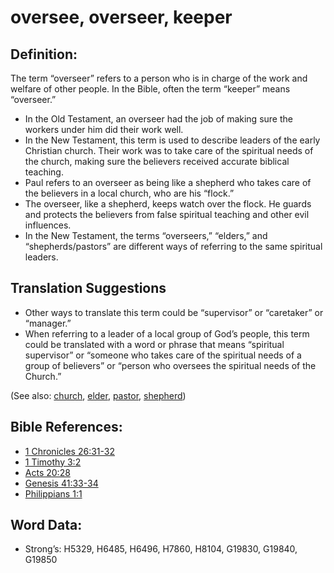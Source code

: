 # oversee, overseer, keeper

## Definition:

The term “overseer” refers to a person who is in charge of the work and welfare of other people. In the Bible, often the term “keeper” means “overseer.”

* In the Old Testament, an overseer had the job of making sure the workers under him did their work well.
* In the New Testament, this term is used to describe leaders of the early Christian church. Their work was to take care of the spiritual needs of the church, making sure the believers received accurate biblical teaching.
* Paul refers to an overseer as being like a shepherd who takes care of the believers in a local church, who are his “flock.”
* The overseer, like a shepherd, keeps watch over the flock. He guards and protects the believers from false spiritual teaching and other evil influences.
* In the New Testament, the terms “overseers,” “elders,” and “shepherds/pastors” are different ways of referring to the same spiritual leaders.

## Translation Suggestions

* Other ways to translate this term could be “supervisor” or “caretaker” or “manager.”
* When referring to a leader of a local group of God’s people, this term could be translated with a word or phrase that means “spiritual supervisor” or “someone who takes care of the spiritual needs of a group of believers” or “person who oversees the spiritual needs of the Church.”

(See also: [church](../kt/church.md), [elder](../other/elder.md), [pastor](../kt/pastor.md), [shepherd](../other/shepherd.md))

## Bible References:

* [1 Chronicles 26:31-32](rc://en/tn/help/1ch/26/31)
* [1 Timothy 3:2](rc://en/tn/help/1ti/03/02)
* [Acts 20:28](rc://en/tn/help/act/20/28)
* [Genesis 41:33-34](rc://en/tn/help/gen/41/33)
* [Philippians 1:1](rc://en/tn/help/php/01/01)

## Word Data:

* Strong’s: H5329, H6485, H6496, H7860, H8104, G19830, G19840, G19850
